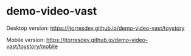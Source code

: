 # demo-video-vast

Desktop version: https://jtorresdev.github.io/demo-video-vast/toystory

Mobile version: https://jtorresdev.github.io/demo-video-vast/toystory/mobile
